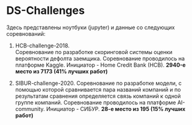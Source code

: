 # DS-Challenges

Здесь представлены ноутбуки (jupyter) и данные со следующих соревнований:

1. HCB-challenge-2018.  
Соревнование по разработке скоринговой системы оценки вероятности дефолта заемщика. Соревнование проводилось на платформе Kaggle. Инициатор - Home Credit Bank (HCB). **2940-е место из 7173 (41% лучших работ)**

2. SIBUR-challenge-2020. 
Соревнование по разработке модели, с помощью которой сравнивается пара названий компаний и по результатам сравнения определяется связь компаний к одной группе компаний. Соревнование проводилось на платформе AI-community. Инициатор - СИБУР. **28-е место из 195 (15% лучших работ)**
